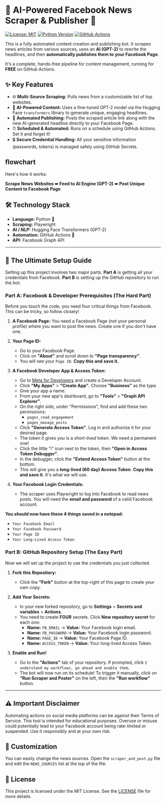 # 🤖 AI-Powered Facebook News Scraper & Publisher 📰

[![License: MIT](https://img.shields.io/badge/License-MIT-yellow.svg)](https://opensource.org/licenses/MIT)
[![Python Version](https://img.shields.io/badge/python-3.10+-blue.svg)](https://www.python.org/downloads/)
[![GitHub Actions](https://img.shields.io/badge/Automated%20by-GitHub%20Actions-blue?logo=githubactions)](https://github.com/features/actions)

This is a fully automated content creation and publishing bot. It scrapes news articles from various sources, uses an **AI (GPT-2)** to rewrite the headlines, and then **automatically publishes them to your Facebook Page**.

It's a complete, hands-free pipeline for content management, running for **FREE** on GitHub Actions.

## ✨ Key Features

-   🌐 **Multi-Source Scraping:** Pulls news from a customizable list of top websites.
-   🧠 **AI-Powered Content:** Uses a fine-tuned GPT-2 model via the Hugging Face `transformers` library to generate unique, engaging headlines.
-   🔄 **Automated Publishing:** Posts the scraped article link along with the new AI-generated headline directly to your Facebook Page.
-   ⏰ **Scheduled & Automated:** Runs on a schedule using GitHub Actions. Set it and forget it!
-   🔒 **Secure Credential Handling:** All your sensitive information (passwords, tokens) is managed safely using GitHub Secrets.

##  flowchart
Here's how it works:

**Scrape News Websites ➨ Feed to AI Engine (GPT-2) ➨ Post Unique Content to Facebook Page**

## 🛠️ Technology Stack

-   **Language:** Python 🐍
-   **Scraping:** Playwright
-   **AI / NLP:** Hugging Face Transformers (GPT-2)
-   **Automation:** GitHub Actions 🚀
-   **API:** Facebook Graph API

---

## 🚀 The Ultimate Setup Guide

Setting up this project involves two major parts. **Part A** is getting all your credentials from Facebook. **Part B** is setting up the GitHub repository to run the bot.

### **Part A: Facebook & Developer Prerequisites (The Hard Part)**

Before you touch the code, you need four critical things from Facebook. This can be tricky, so follow closely!

1.  **A Facebook Page:** You need a Facebook Page (not your personal profile) where you want to post the news. Create one if you don't have one.

2.  **Your Page ID:**
    -   Go to your Facebook Page.
    -   Click on **"About"** and scroll down to **"Page transparency"**.
    -   You will see your `Page ID`. **Copy this and save it.**

3.  **A Facebook Developer App & Access Token:**
    -   Go to [Meta for Developers](https://developers.facebook.com/) and create a Developer Account.
    -   Click **"My Apps"** > **"Create App"**. Choose **"Business"** as the type.
    -   Give your app a name.
    -   From your new app's dashboard, go to **"Tools"** > **"Graph API Explorer"**.
    -   On the right side, under "Permissions", find and add these two permissions:
        -   `pages_read_engagement`
        -   `pages_manage_posts`
    -   Click **"Generate Access Token"**. Log in and authorize it for your desired page.
    -   The token it gives you is a *short-lived token*. We need a permanent one!
    -   Click the little "i" icon next to the token, then **"Open in Access Token Debugger"**.
    -   In the debugger, click the **"Extend Access Token"** button at the bottom.
    -   This will give you a **long-lived (60 day) Access Token**. **Copy this and save it.** It's what we will use.

4.  **Your Facebook Login Credentials:**
    -   The scraper uses Playwright to log into Facebook to read news posts. You will need the **email and password** of a valid Facebook account.

**You should now have these 4 things saved in a notepad:**
-   `Your Facebook Email`
-   `Your Facebook Password`
-   `Your Page ID`
-   `Your Long-Lived Access Token`

### **Part B: GitHub Repository Setup (The Easy Part)**

Now we will set up the project to use the credentials you just collected.

1.  **Fork this Repository:**
    -   Click the **"Fork"** button at the top-right of this page to create your own copy.

2.  **Add Your Secrets:**
    -   In your new forked repository, go to **Settings** > **Secrets and variables** > **Actions**.
    -   You need to create **FOUR** secrets. Click **New repository secret** for each one:
        -   **Name:** `FB_EMAIL` -> **Value:** Your Facebook login email.
        -   **Name:** `FB_PASSWORD` -> **Value:** Your Facebook login password.
        -   **Name:** `PAGE_ID` -> **Value:** Your Facebook Page ID.
        -   **Name:** `ACCESS_TOKEN` -> **Value:** Your long-lived Access Token.

3.  **Enable and Run!**
    -   Go to the **"Actions"** tab of your repository. If prompted, click `I understand my workflows, go ahead and enable them`.
    -   The bot will now run on its schedule! To trigger it manually, click on **"Run Scraper and Poster"** on the left, then the **"Run workflow"** button.

---

## ⚠️ Important Disclaimer

Automating actions on social media platforms can be against their Terms of Service. This tool is intended for educational purposes. Overuse or misuse could potentially lead to your Facebook account being rate-limited or suspended. Use it responsibly and at your own risk.

## 🔧 Customization

You can easily change the news sources. Open the `scraper_and_post.py` file and edit the `NEWS_SOURCES` list at the top of the file.

## 📄 License

This project is licensed under the MIT License. See the [LICENSE](LICENSE) file for more details.